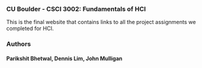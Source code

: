 ### CU Boulder - CSCI 3002: Fundamentals of HCI
This is the final website that contains links to all the project assignments we completed for HCI. 

### Authors 
#### Parikshit Bhetwal, Dennis Lim, John Mulligan 
